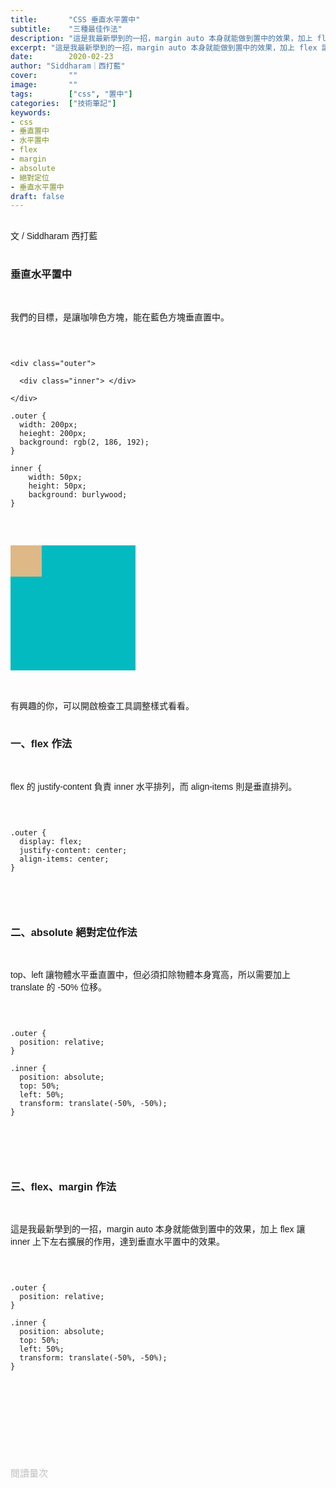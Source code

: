 ```yaml
---
title:       "CSS 垂直水平置中"
subtitle:    "三種最佳作法"
description: "這是我最新學到的一招，margin auto 本身就能做到置中的效果，加上 flex 讓 inner 上下左右擴展的作用，達到垂直水平置中的效果。"
excerpt: "這是我最新學到的一招，margin auto 本身就能做到置中的效果，加上 flex 讓 inner 上下左右擴展的作用，達到垂直水平置中的效果。"
date:        2020-02-23
author: "Siddharam｜西打藍"
cover:       ""
image:       ""
tags:        ["css", "置中"]
categories:  ["技術筆記"]
keywords:
- css
- 垂直置中
- 水平置中
- flex
- margin
- absolute
- 絕對定位
- 垂直水平置中
draft: false
---
```



<article style="font-family: 'Noto Sans TC', '微軟正黑體', sans-serif; font-weight: 300;">

<br>文 / Siddharam 西打藍<br><br>

<h3 class="article-h1-color">垂直水平置中</h3><br>

我們的目標，是讓咖啡色方塊，能在藍色方塊垂直置中。<br><br>

<pre>
<code>

&lt;div class="outer">

  &lt;div class="inner"> &lt;/div>

&lt;/div>

.outer {
  width: 200px;
  heieght: 200px;
  background: rgb(2, 186, 192);
}

inner {
    width: 50px;
    height: 50px;
    background: burlywood;
}

</code>
</pre>
<br>

<div style="width:200px; height: 200px; background: rgb(2, 186, 192);">

  <div style="width:50px; height: 50px; background: burlywood;"></div>

</div><br><br>

有興趣的你，可以開啟檢查工具調整樣式看看。<br><br>

<h3 class="article-h1-color">一、flex 作法</h3><br>

flex 的 justify-content 負責 inner 水平排列，而 align-items 則是垂直排列。<br><br>

<pre>
<code>

.outer {
  display: flex;
  justify-content: center;
  align-items: center;
}

</code>
</pre>
<br>

<h3 class="article-h1-color">二、absolute 絕對定位作法</h3><br>

top、left 讓物體水平垂直置中，但必須扣除物體本身寬高，所以需要加上 translate 的 -50% 位移。<br><br>

<pre>
<code>

.outer {
  position: relative;
}

.inner {
  position: absolute;
  top: 50%;
  left: 50%;
  transform: translate(-50%, -50%);
}

</code>
</pre>
<br><br>


<h3 class="article-h1-color">三、flex、margin 作法</h3><br>

這是我最新學到的一招，margin auto 本身就能做到置中的效果，加上 flex 讓 inner 上下左右擴展的作用，達到垂直水平置中的效果。<br><br>

<pre>
<code>

.outer {
  position: relative;
}

.inner {
  position: absolute;
  top: 50%;
  left: 50%;
  transform: translate(-50%, -50%);
}

</code>
</pre>
<br><br>













<br><br><br>

</article>

<div style="color: #bfbfbf; font-size: 15px;" id="busuanzi_container_page_pv">
  閱讀量<span id="busuanzi_value_page_pv"></span>次
</div>

<script src="../../js/post.js"></script>

